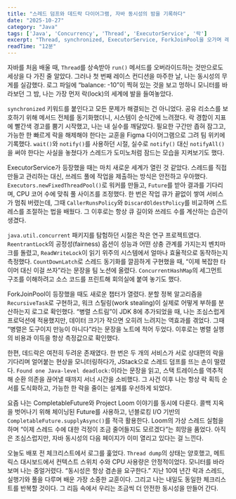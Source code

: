 ```yaml
---
title: "스레드 덤프와 데드락 다이어그램, 자바 동시성의 밤을 기록하다"
date: "2025-10-27"
category: "Java"
tags: ['Java', 'Concurrency', 'Thread', 'ExecutorService', '락']
excerpt: "Thread, synchronized, ExecutorService, ForkJoinPool을 오가며 레이스와 데드락을 추적했던 내 1인칭 동시성 일기"
readTime: "12분"
---
```


자바를 처음 배울 때, `Thread`를 상속받아 `run()` 메서드를 오버라이드하는 것만으로도 세상을 다 가진 줄 알았다. 그러나 첫 번째 레이스 컨디션을 마주한 날, 나는 동시성의 무게를 실감했다. 로그 파일에 “balance: -10”이 찍혀 있는 것을 보고 멍하니 모니터를 바라보던 그 밤, 나는 가장 먼저 락(lock)의 세계에 발을 들여놓았다.

`synchronized` 키워드를 붙인다고 모든 문제가 해결되는 건 아니었다. 공유 리소스를 보호하기 위해 메서드 전체를 동기화했더니, 시스템이 순식간에 느려졌다. 락 경합이 지표에 빨간색 경고를 뿜기 시작했고, 나는 내 실수를 깨달았다. 필요한 구간만 좁혀 잠그고, 가능한 한 빠르게 락을 해제해야 한다는 교훈을 Figma 다이어그램으로 그려 팀 위키에 기록했다. `wait()`와 `notify()`를 사용하던 시절, 실수로 `notify()` 대신 `notifyAll()`을 써야 한다는 사실을 놓쳤다가 스레드가 도미노처럼 잠드는 모습을 지켜보기도 했다.

ExecutorService가 등장했을 때는 마치 새로운 세계가 열린 것 같았다. 스레드를 직접 만들고 관리하는 대신, 쓰레드 풀에 작업을 제출하는 방식은 안전하고 우아했다. `Executors.newFixedThreadPool()`로 워커를 만들고, `Future`를 받아 결과를 기다리며, CPU 코어 수에 맞춰 풀 사이즈를 조정했다. 한 번은 작업 큐가 끝없이 쌓여 서비스가 멈춰 버렸는데, 그때 `CallerRunsPolicy`와 `DiscardOldestPolicy`를 비교하며 스트레스를 조절하는 법을 배웠다. 그 이후로는 항상 큐 길이와 쓰레드 수를 계산하는 습관이 생겼다.

`java.util.concurrent` 패키지를 탐험하던 시절은 작은 연구 프로젝트였다. `ReentrantLock`의 공정성(fairness) 옵션이 성능과 어떤 상충 관계를 가지는지 벤치마크를 돌렸고, `ReadWriteLock`이 읽기 위주의 시스템에서 얼마나 효율적으로 동작하는지 측정했다. `CountDownLatch`로 스레드 동기화를 깔끔하게 구현했을 때, “이제 복잡한 타이머 대신 이걸 쓰자”라는 문장을 팀 노션에 올렸다. `ConcurrentHashMap`의 세그먼트 구조를 이해하려고 소스 코드를 프린트해 회의실에 붙여 놓기도 했다.

ForkJoinPool이 등장했을 때도 새로운 챕터가 열렸다. 분할 정복 알고리즘을 `RecursiveTask`로 구현하고, 워크 스틸링(work stealing)이 실제로 어떻게 부하를 분산하는지 로그로 확인했다. “병렬 스트림”이 JDK 8에 추가되었을 때, 나는 조심스럽게 프로덕션에 적용했지만, 데이터 크기가 작으면 오히려 느려지는 역효과를 겪었다. 그때 “병렬은 도구이지 만능이 아니다”라는 문장을 노트에 적어 두었다. 이후로는 병렬 실행의 비용과 이득을 항상 측정값으로 확인했다.

한편, 데드락은 여전히 두려운 존재였다. 한 번은 두 개의 서비스가 서로 상대편의 락을 기다리며 얼어붙는 현상을 모니터링하다가, JStack으로 스레드 덤프를 뜨는 손이 떨렸다. `Found one Java-level deadlock:`이라는 문장을 읽고, 스택 트레이스를 역추적해 순환 의존을 끊어낼 때까지 서너 시간을 소비했다. 그 사건 이후 나는 항상 락 획득 순서를 도식화하고, 가능한 한 락을 줄이는 설계를 우선하게 되었다.

요즘 나는 CompletableFuture와 Project Loom 이야기를 동시에 다룬다. 콜백 지옥을 벗어나기 위해 체이닝된 Future를 사용하고, 넌블로킹 I/O 기반의 `CompletableFuture.supplyAsync()`를 적극 활용한다. Loom의 가상 스레드 실험을 하며 “이제 스레드 수에 대한 걱정이 조금 줄어들지도 모르겠다”는 희망을 품었다. 아직은 조심스럽지만, 자바 동시성의 다음 페이지가 이미 열리고 있다는 걸 느낀다.

오늘도 배포 전 체크리스트에서 로그를 훑었다. `Thread dump`의 상태는 양호했고, 메트릭스 대시보드에서 컨텍스트 스위치 수와 CPU 사용량은 안정적이었다. 모니터를 바라보며 나는 중얼거렸다. “동시성은 항상 겸손을 요구한다.” 지난 10여 년간 락과 스레드, 실행기와 풀을 다루며 배운 가장 소중한 교훈이다. 그리고 나는 내일도 동일한 체크리스트를 반복할 것이다. 그 리듬 속에서 우리는 조금씩 더 안전한 동시성을 만들어 간다.

